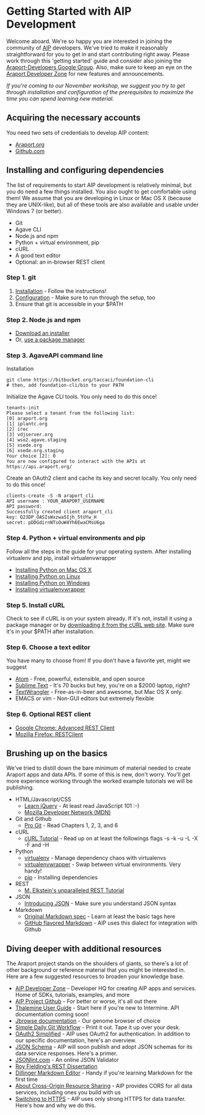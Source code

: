 # Getting Started with AIP Development

Welcome aboard. We're so happy you are interested in joining the community of [AIP](https://www.araport.org) developers. We've tried to make it reasonably straightforward for you to get in and start contributing right away. Please work through this 'getting started' guide and consider also joining the [Araport-Developers Google Group](https://groups.google.com/forum/#!forum/araport-developers). Also, make sure to keep an eye on the [Araport Developer Zone](https://www.araport.org/devzone) for new features and announcements. 

_If you're coming to our November workshop, we suggest you try to get through installation and configuration of the prerequisites to maximize the time you can spend learning new material._

## Acquiring the necessary accounts
You need two sets of credentials to develop AIP content:

   * [Araport.org](https://www.araport.org/user/register)
   * [Github.com](https://github.com/join)

## Installing and configuring dependencies
The list of requirements to start AIP development is relatively minimal, but you do need a few things installed. You also ought to get comfortable using them! We assume that you are developing in Linux or Mac OS X (because they are UNIX-like), but all of these tools are also available and usable under Windows 7 (or better). 

   * Git
   * Agave CLI
   * Node.js and npm
   * Python + virtual environment, pip
   * cURL
   * A good text editor
   * Optional: an in-browser REST client

### Step 1. git

1. [Installation](http://git-scm.com/book/en/v2/Getting-Started-Installing-Git) - Follow the instructions!
2. [Configuration](http://git-scm.com/book/en/v2/Getting-Started-First-Time-Git-Setup) - Make sure to run through the setup, too
3. Ensure that git is accessible in your $PATH

### Step 2. Node.js and npm

* [Download an installer](http://www.nodejs.org/download/)
* Or, [use a package manager](https://github.com/joyent/node/wiki/Installing-Node.js-via-package-manager)

### Step 3. AgaveAPI command line

Installation
```
git clone https://bitbucket.org/taccaci/foundation-cli
# then, add foundation-cli/bin to your PATH
```

Initialize the Agave CLI tools. You only need to do this once!
```
tenants-init
Please select a tenant from the following list:
[0] araport.org
[1] iplantc.org
[2] irec
[3] vdjserver.org
[4] wso2.agave.staging
[5] xsede.org
[6] xsede.org.staging
Your choice [2]: 0
You are now configured to interact with the APIs at https://api.araport.org/
```

Create an OAuth2 client and cache its key and secret locally. You only need to do this once!
```
clients-create -S -N araport_cli
API username : YOUR_ARAPORT_USERNAME
API password:
Successfully created client araport_cli
key: Q23DP_OASIsWxzwa5Ijh_5tUYw_H
secret: pDDGdirnNTsOuW4Yh6EwaCMsU6ga
```

### Step 4. Python + virtual environments and pip

Follow all the steps in the guide for your operating system. After installing virtualenv and pip, install virtualenvwrapper

* [Installing Python on Mac OS X](http://docs.python-guide.org/en/latest/starting/install/osx/)
* [Installing Python  on Linux](http://docs.python-guide.org/en/latest/starting/install/linux/)
* [Installing Python  on Windows](http://docs.python-guide.org/en/latest/starting/install/win/)
* [Installing virtualenvwrapper](http://virtualenvwrapper.readthedocs.org/en/latest/install.html)

### Step 5. Install cURL

Check to see if cURL is on your system already. If it's not, install it using a package manager or by [downloading it from the cURL web site](http://curl.haxx.se/download.html). Make sure it's in your $PATH after installation.

### Step 6. Choose a text editor
You have many to choose from! If you don't have a favorite yet, might we suggest
* [Atom](https://atom.io/) - Free, powerful, extensible, and open source
* [Sublime Text](http://www.sublimetext.com/) - It's 70 bucks but hey, you're on a $2000 laptop, right?
* [TextWrangler](http://www.barebones.com/products/textwrangler/) - Free-as-in-beer and awesome, but Mac OS X only.
* EMACS or vim - Non-GUI editors but extremely flexible

### Step 6. Optional REST client

* [Google Chrome: Advanced REST Client](https://chrome.google.com/webstore/detail/advanced-rest-client/hgmloofddffdnphfgcellkdfbfbjeloo?hl=en-US)
* [Mozilla Firefox: RESTClient](https://addons.mozilla.org/en-US/firefox/addon/restclient/)

## Brushing up on the basics
We've tried to distill down the bare minimum of material needed to create Araport apps and data APIs. If some of this is new, don't worry. You'll get more experience working through the worked example tutorials we will be publishing.

* HTML/Javascript/CSS
    * [Learn jQuery](http://learn.jquery.com/) - At least read JavaScript 101 :-)
    * [Mozilla Developer Network (MDN)](https://developer.mozilla.org/en-US/docs/Web/JavaScript/Guide)
* Git and Github
    * [Pro Git](http://git-scm.com/book/en/v2) - Read Chapters 1, 2, 3, and 6
* cURL
    * [cURL Tutorial](http://curl.haxx.se/docs/httpscripting.html) - Read up on at least the followings flags -s -k -u -L -X -F and -H
* Python
    * [virtualenv](http://docs.python-guide.org/en/latest/dev/virtualenvs/) - Manage dependency chaos with virtualenvs
    * [virtualenvwrapper](http://virtualenvwrapper.readthedocs.org/en/latest/) - Swap between virtual environments. Very handy!
    * [pip](https://pip.pypa.io/en/latest/) - Installing dependencies
* REST
    * [M. Elkstein's unparalleled REST Tutorial](http://rest.elkstein.org/)
* JSON
    * [Introducing JSON](http://json.org/) - Make sure you understand JSON syntax 
* Markdown
    * [Original Markdown spec](http://daringfireball.net/projects/markdown/) - Learn at least the basic tags here
    * [GitHub flavored Markdown](https://help.github.com/articles/github-flavored-markdown/) - AIP uses this dialect for integration with Github

## Diving deeper with additional resources
The Araport project stands on the shoulders of giants, so there's a lot of other background or reference material that you might be interested in. Here are a few suggested resources to broaden your knowledge base.

* [AIP Developer Zone](https://www.araport.org/devzone/) - Developer HQ for creating AIP apps and services. Home of SDKs, tutorials, examples, and more
* [AIP Project Github](https://github.com/Arabidopsis-Information-Portal) - For better or worse, it's all out there
* [Thalemine User Guide](https://www.araport.org/thalemine/user-guide) - Start here if you're new to Intermine. API documentation coming soon!
* [Jbrowse documentation](http://jbrowse.org/) - Our genome browser of choice
* [Simple Daily Git Workflow](https://www.sonassi.com/media/catalog/2012/07/simple_git_daily_workflow.pdf) - Print it out. Tape it up over your desk. 
* [OAuth2 Simplified](http://aaronparecki.com/articles/2012/07/29/1/oauth2-simplified) - AIP uses OAuth2 for authentication. In addition to our specific documentation, here's an overview.
* [JSON Schema](http://json-schema.org/) - AIP will soon publish and adopt JSON schemas for its data service responses. Here's a primer.  
* [JSONlint.com](http://jsonlint.com) - An online JSON Validator
* [Roy Fielding's REST Dissertation](http://www.ics.uci.edu/~fielding/pubs/dissertation/top.htm)
* [Dillinger Markdown Editor](http://dillinger.io/) - Handy if you're learning Markdown for the first time
* [About Cross-Origin Resource Sharing](http://enable-cors.org/) - AIP provides CORS for all data services, including ones you build with us
* [Switching to HTTPS](https://www.eff.org/https-everywhere/deploying-https) - AIP uses only strong HTTPS for data transfer. Here's how and why we do this.
